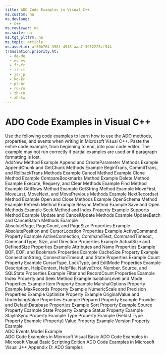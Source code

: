 ```yaml
---
title: ADO Code Examples in Visual C++
ms.custom: na
ms.devlang: 
  - C++
ms.reviewer: na
ms.suite: na
ms.tgt_pltfrm: na
ms.topic: article
ms.assetid: af30b764-398f-4918-aaa7-3952226cf544
translation.priority.ht: 
  - de-de
  - es-es
  - fr-fr
  - it-it
  - ja-jp
  - ko-kr
  - pt-br
  - ru-ru
  - zh-cn
  - zh-tw
---
```

# ADO Code Examples in Visual C++
<?xml version="1.0" encoding="utf-8"?>
<developerReferenceWithoutSyntaxDocument xmlns="http://ddue.schemas.microsoft.com/authoring/2003/5" xmlns:xlink="http://www.w3.org/1999/xlink" xmlns:xsi="http://www.w3.org/2001/XMLSchema-instance" xsi:schemaLocation="http://ddue.schemas.microsoft.com/authoring/2003/5 http://dduestorage.blob.core.windows.net/ddueschema/developer.xsd">
  <introduction>
    <para>Use the following code examples to learn how to use the ADO methods, properties, and events when writing in Microsoft Visual C++.</para>
    <alert class="note">
      <para>Paste the entire code example, from beginning to end, into your code editor. The example may not run correctly if partial examples are used or if paragraph formatting is lost.</para>
    </alert>
  </introduction>
  <section>
    <title>Methods</title>
    <content>
      <list class="bullet">
        <listItem>
          <para>
            <legacyLink xlink:href="9cc8774b-6711-4837-b442-959eaf79343e">AddNew Method Example</legacyLink>
          </para>
        </listItem>
        <listItem>
          <para>
            <legacyLink xlink:href="b57d144c-0a34-49c8-94cf-e5981edfcca6">Append and CreateParameter Methods Example</legacyLink>
          </para>
        </listItem>
        <listItem>
          <para>
            <legacyLink xlink:href="51aa99be-d5ca-46ac-8b3f-1b03ce4f0b2a">AppendChunk and GetChunk Methods Example</legacyLink>
          </para>
        </listItem>
        <listItem>
          <para>
            <legacyLink xlink:href="4ac19647-73e7-4edf-9913-25c8fd927e36">BeginTrans, CommitTrans, and RollbackTrans Methods Example</legacyLink>
          </para>
        </listItem>
        <listItem>
          <para>
            <legacyLink xlink:href="7e0eaa39-0c24-4d8c-87e8-f9c4fd3455e7">Cancel Method Example</legacyLink>
          </para>
        </listItem>
        <listItem>
          <para>
            <legacyLink xlink:href="7ac96c1d-d0d8-4bf8-b165-533818d0f590">Clone Method Example</legacyLink>
          </para>
        </listItem>
        <listItem>
          <para>
            <legacyLink xlink:href="24ab3f3a-29c5-4ee1-942e-2634c02d0778">CompareBookmarks Method Example</legacyLink>
          </para>
        </listItem>
        <listItem>
          <para>
            <legacyLink xlink:href="7cc78fb5-2701-49dc-bc22-06613b10cecb">Delete Method Example</legacyLink>
          </para>
        </listItem>
        <listItem>
          <para>
            <legacyLink xlink:href="ada6acc1-82eb-4cfa-8f2f-617a916ffd8d">Execute, Requery, and Clear Methods Example</legacyLink>
          </para>
        </listItem>
        <listItem>
          <para>
            <legacyLink xlink:href="594c51cb-1157-4417-802b-d91b875ba020">Find Method Example</legacyLink>
          </para>
        </listItem>
        <listItem>
          <para>
            <legacyLink xlink:href="08e5c5bf-f7de-4bf9-97a9-f214c128ad8c">GetRows Method Example</legacyLink>
          </para>
        </listItem>
        <listItem>
          <para>
            <legacyLink xlink:href="4daa93aa-9727-4d1c-886a-e9d22017a1ea">GetString Method Example</legacyLink>
          </para>
        </listItem>
        <listItem>
          <para>
            <legacyLink xlink:href="7f8aea7b-9183-4b29-8ac0-a393ed2e8bd5">MoveFirst, MoveLast, MoveNext, and MovePrevious Methods Example</legacyLink>
          </para>
        </listItem>
        <listItem>
          <para>
            <legacyLink xlink:href="8bb72817-0cf5-4ce9-9fb8-043c89da941c">NextRecordset Method Example</legacyLink>
          </para>
        </listItem>
        <listItem>
          <para>
            <legacyLink xlink:href="f74a81fd-cbcc-4143-b9f8-774c88dd4fad">Open and Close Methods Example</legacyLink>
          </para>
        </listItem>
        <listItem>
          <para>
            <legacyLink xlink:href="6f3da460-0f49-41e0-999d-a754ec1d887e">OpenSchema Method Example</legacyLink>
          </para>
        </listItem>
        <listItem>
          <para>
            <legacyLink xlink:href="3dc3443b-a1b0-4fbd-908a-6e274dec981c">Refresh Method Example</legacyLink>
          </para>
        </listItem>
        <listItem>
          <para>
            <legacyLink xlink:href="d34dfd26-9ca7-4c9c-a918-396f05fecca9">Resync Method Example</legacyLink>
          </para>
        </listItem>
        <listItem>
          <para>
            <legacyLink xlink:href="334ae655-8cac-48e6-8d00-1d28f3436e1e">Save and Open Methods Example</legacyLink>
          </para>
        </listItem>
        <listItem>
          <para>
            <legacyLink xlink:href="57bda520-e98b-443c-a8bc-d8430e89a383">Seek Method and Index Property Example</legacyLink>
          </para>
        </listItem>
        <listItem>
          <para>
            <legacyLink xlink:href="6e174179-9d95-41b9-b72b-6cdbdca6e255">Supports Method Example</legacyLink>
          </para>
        </listItem>
        <listItem>
          <para>
            <legacyLink xlink:href="cc59d23a-2f38-42f9-8b65-ed89009e87ec">Update and CancelUpdate Methods Example</legacyLink>
          </para>
        </listItem>
        <listItem>
          <para>
            <legacyLink xlink:href="bcb1468e-18bb-41b8-8902-6ee05b786eec">UpdateBatch and CancelBatch Methods Example</legacyLink>
          </para>
        </listItem>
      </list>
    </content>
  </section>
  <section>
    <title>Properties</title>
    <content>
      <list class="bullet">
        <listItem>
          <para>
            <legacyLink xlink:href="38ca4e1b-c109-4fba-b590-bdd6994f770e">AbsolutePage, PageCount, and PageSize Properties Example</legacyLink>
          </para>
        </listItem>
        <listItem>
          <para>
            <legacyLink xlink:href="48c07216-d199-4822-89f8-ce928d3d2b74">AbsolutePosition and CursorLocation Properties Example</legacyLink>
          </para>
        </listItem>
        <listItem>
          <para>
            <legacyLink xlink:href="8269ea29-912a-4d20-9360-f48b3746081f">ActiveCommand Property Example</legacyLink>
          </para>
        </listItem>
        <listItem>
          <para>
            <legacyLink xlink:href="0d9917c4-9ef0-4d7a-b4ce-4f1fa6ce1817">ActiveConnection, CommandText, CommandTimeout, CommandType, Size, and Direction Properties Example</legacyLink>
          </para>
        </listItem>
        <listItem>
          <para>
            <legacyLink xlink:href="05f7cc97-b806-41d2-939d-a955d10844c4">ActualSize and DefinedSize Properties Example</legacyLink>
          </para>
        </listItem>
        <listItem>
          <para>
            <legacyLink xlink:href="2db7c9ca-d7d0-4c8e-840b-b27d7933ec40">Attributes and Name Properties Example</legacyLink>
          </para>
        </listItem>
        <listItem>
          <para>
            <legacyLink xlink:href="bd2b9d85-e75e-4fc8-a392-076582019caa">BOF, EOF, and Bookmark Properties Example</legacyLink>
          </para>
        </listItem>
        <listItem>
          <para>
            <legacyLink xlink:href="e0e7b7ba-3943-43cb-a2cd-0e4667187973">CacheSize Property Example</legacyLink>
          </para>
        </listItem>
        <listItem>
          <para>
            <legacyLink xlink:href="c6bd2609-4c49-462f-a1aa-7bee0f615adb">ConnectionString, ConnectionTimeout, and State Properties Example</legacyLink>
          </para>
        </listItem>
        <listItem>
          <para>
            <legacyLink xlink:href="54dfb1dd-636c-4560-8a3f-32b1f6aa07d7">Count Property Example</legacyLink>
          </para>
        </listItem>
        <listItem>
          <para>
            <legacyLink xlink:href="b2a80e44-03d8-426e-81b6-dd9dfc30e181">CursorType, LockType, and EditMode Properties Example</legacyLink>
          </para>
        </listItem>
        <listItem>
          <para>
            <legacyLink xlink:href="5321fc0f-cd0c-4e2a-a5bc-0008fba86b59">Description, HelpContext, HelpFile, NativeError, Number, Source, and SQLState Properties Example</legacyLink>
          </para>
        </listItem>
        <listItem>
          <para>
            <legacyLink xlink:href="b71346cb-3b09-4b8c-a600-976171a1c336">Filter and RecordCount Properties Example</legacyLink>
          </para>
        </listItem>
        <listItem>
          <para>
            <legacyLink xlink:href="57bda520-e98b-443c-a8bc-d8430e89a383">Index Property and Seek Method Example</legacyLink>
          </para>
        </listItem>
        <listItem>
          <para>
            <legacyLink xlink:href="92ddec5d-e3dc-4e8e-997a-c5417cceab69">IsolationLevel and Mode Properties Example</legacyLink>
          </para>
        </listItem>
        <listItem>
          <para>
            <legacyLink xlink:href="05ae3f5a-a0c1-459d-aa7d-ed7f3b2ecd60">Item Property Example</legacyLink>
          </para>
        </listItem>
        <listItem>
          <para>
            <legacyLink xlink:href="a3b6fc09-ce21-450d-9063-bac505208d31">MarshalOptions Property Example</legacyLink>
          </para>
        </listItem>
        <listItem>
          <para>
            <legacyLink xlink:href="af6b399b-e546-4de5-9cd1-5a6e0ec7ddc7">MaxRecords Property Example</legacyLink>
          </para>
        </listItem>
        <listItem>
          <para>
            <legacyLink xlink:href="55d91ba8-4d80-4df6-af8e-060a19ddc138">NumericScale and Precision Properties Example</legacyLink>
          </para>
        </listItem>
        <listItem>
          <para>
            <legacyLink xlink:href="cb335455-b027-4f66-868d-d0d8b2175de1">Optimize Property Example</legacyLink>
          </para>
        </listItem>
        <listItem>
          <para>
            <legacyLink xlink:href="c5762ad2-f43b-453d-b44a-9c70210eb00f">OriginalValue and UnderlyingValue Properties Example</legacyLink>
          </para>
        </listItem>
        <listItem>
          <para>
            <legacyLink xlink:href="f697ac1a-f125-42b5-bbf6-762a7fa30ae3">Prepared Property Example</legacyLink>
          </para>
        </listItem>
        <listItem>
          <para>
            <legacyLink xlink:href="d9868c99-425a-4b10-af67-1929ed513fda">Provider and DefaultDatabase Properties Example</legacyLink>
          </para>
        </listItem>
        <listItem>
          <para>
            <legacyLink xlink:href="58199284-747b-4312-b97f-797ee7bd4435">Sort Property Example</legacyLink>
          </para>
        </listItem>
        <listItem>
          <para>
            <legacyLink xlink:href="e10d33da-ea30-4138-ae40-e9f6aa9d17d9">Source Property Example</legacyLink>
          </para>
        </listItem>
        <listItem>
          <para>
            <legacyLink xlink:href="1c38cd3b-e4f5-4754-b115-ef5e46d24ab9">State Property Example</legacyLink>
          </para>
        </listItem>
        <listItem>
          <para>
            <legacyLink xlink:href="194ce221-49bd-4474-ba34-91453d329381">Status Property Example</legacyLink>
          </para>
        </listItem>
        <listItem>
          <para>
            <legacyLink xlink:href="3a5db5f0-094b-46e1-939b-d9fa9417a406">StayInSync Property Example</legacyLink>
          </para>
        </listItem>
        <listItem>
          <para>
            <legacyLink xlink:href="194ce221-49bd-4474-ba34-91453d329381">Type Property Example (Fields)</legacyLink>
          </para>
        </listItem>
        <listItem>
          <para>
            <legacyLink xlink:href="a4e23508-fbf3-4468-be55-212e7238802b">Type Property Example (Property)</legacyLink>
          </para>
        </listItem>
        <listItem>
          <para>
            <legacyLink xlink:href="2a104245-56df-44f3-b9b7-b3d18643d57b">Value Property Example</legacyLink>
          </para>
        </listItem>
        <listItem>
          <para>
            <legacyLink xlink:href="2440b6ff-2536-497c-a5f4-41db0cf1945e">Version Property Example</legacyLink>
          </para>
        </listItem>
      </list>
    </content>
  </section>
  <section>
    <title>Other</title>
    <content>
      <list class="bullet">
        <listItem>
          <para>
            <legacyLink xlink:href="29530153-b963-4a7c-8665-2335f1d604a8">ADO Events Model Example</legacyLink>
          </para>
        </listItem>
      </list>
    </content>
  </section>
  <relatedTopics>
<link xlink:href="1152893e-b617-40f1-88b6-81e82e2234f1">ADO Code Examples in Microsoft Visual Basic</link>
<link xlink:href="78bb9a95-7ac4-44b6-818b-d1787f952ed7">ADO Code Examples in Microsoft Visual Basic Scripting Edition</link>
<link xlink:href="d1c82f1a-cf78-4bd6-9ad4-1eb526e2c474">ADO Code Examples in Microsoft Visual J++</link>
<link xlink:href="1582e411-55ac-40f0-bd3d-9a10654e4b67">Appendix D: ADO Samples</link>
</relatedTopics>
</developerReferenceWithoutSyntaxDocument>